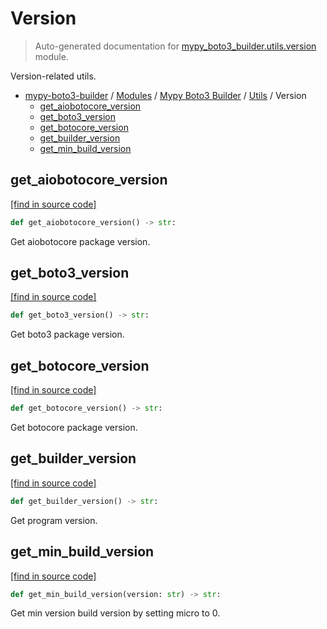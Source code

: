 # Version

> Auto-generated documentation for [mypy_boto3_builder.utils.version](https://github.com/vemel/mypy_boto3_builder/blob/master/mypy_boto3_builder/utils/version.py) module.

Version-related utils.

- [mypy-boto3-builder](../../README.md#mypy_boto3_builder) / [Modules](../../MODULES.md#mypy-boto3-builder-modules) / [Mypy Boto3 Builder](../index.md#mypy-boto3-builder) / [Utils](index.md#utils) / Version
    - [get_aiobotocore_version](#get_aiobotocore_version)
    - [get_boto3_version](#get_boto3_version)
    - [get_botocore_version](#get_botocore_version)
    - [get_builder_version](#get_builder_version)
    - [get_min_build_version](#get_min_build_version)

## get_aiobotocore_version

[[find in source code]](https://github.com/vemel/mypy_boto3_builder/blob/master/mypy_boto3_builder/utils/version.py#L44)

```python
def get_aiobotocore_version() -> str:
```

Get aiobotocore package version.

## get_boto3_version

[[find in source code]](https://github.com/vemel/mypy_boto3_builder/blob/master/mypy_boto3_builder/utils/version.py#L37)

```python
def get_boto3_version() -> str:
```

Get boto3 package version.

## get_botocore_version

[[find in source code]](https://github.com/vemel/mypy_boto3_builder/blob/master/mypy_boto3_builder/utils/version.py#L30)

```python
def get_botocore_version() -> str:
```

Get botocore package version.

## get_builder_version

[[find in source code]](https://github.com/vemel/mypy_boto3_builder/blob/master/mypy_boto3_builder/utils/version.py#L12)

```python
def get_builder_version() -> str:
```

Get program version.

## get_min_build_version

[[find in source code]](https://github.com/vemel/mypy_boto3_builder/blob/master/mypy_boto3_builder/utils/version.py#L23)

```python
def get_min_build_version(version: str) -> str:
```

Get min version build version by setting micro to 0.

